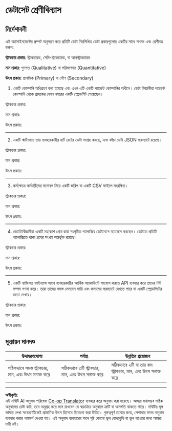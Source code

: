 <!--
CO_OP_TRANSLATOR_METADATA:
{
  "original_hash": "2e5cacb967c1e9dfd07809bfc441a0b4",
  "translation_date": "2025-08-27T09:08:41+00:00",
  "source_file": "1-Introduction/03-defining-data/assignment.md",
  "language_code": "bn"
}
-->
# ডেটাসেট শ্রেণীবিন্যাস

## নির্দেশাবলী

এই অ্যাসাইনমেন্টের প্রম্পট অনুসরণ করে প্রতিটি ডেটা নিম্নলিখিত ডেটা প্রকারগুলোর একটির সাথে সনাক্ত এবং শ্রেণীবদ্ধ করুন:

**স্ট্রাকচার প্রকার**: স্ট্রাকচারড, সেমি-স্ট্রাকচারড, বা আনস্ট্রাকচারড

**মান প্রকার**: গুণগত (Qualitative) বা পরিমাণগত (Quantitative)

**উৎস প্রকার**: প্রাথমিক (Primary) বা গৌণ (Secondary)

1. একটি কোম্পানি অধিগ্রহণ করা হয়েছে এবং এখন এটি একটি প্যারেন্ট কোম্পানির অধীনে। ডেটা বিজ্ঞানীরা প্যারেন্ট কোম্পানি থেকে গ্রাহকের ফোন নম্বরের একটি স্প্রেডশিট পেয়েছেন। 

স্ট্রাকচার প্রকার:

মান প্রকার: 

উৎস প্রকার: 

---

2. একটি স্মার্টওয়াচ তার ব্যবহারকারীর হার্ট রেটের ডেটা সংগ্রহ করছে, এবং কাঁচা ডেটা JSON ফরম্যাটে রয়েছে।

স্ট্রাকচার প্রকার:

মান প্রকার: 

উৎস প্রকার: 

---

3. কর্মক্ষেত্রে কর্মচারীদের মনোবল নিয়ে একটি জরিপ যা একটি CSV ফাইলে সংরক্ষিত। 

স্ট্রাকচার প্রকার:

মান প্রকার: 

উৎস প্রকার: 

---

4. জ্যোতির্বিজ্ঞানীরা একটি মহাকাশ প্রোব দ্বারা সংগৃহীত গ্যালাক্সির ডেটাবেসে অ্যাক্সেস করছেন। ডেটাতে প্রতিটি গ্যালাক্সিতে থাকা গ্রহের সংখ্যা অন্তর্ভুক্ত রয়েছে।

স্ট্রাকচার প্রকার:

মান প্রকার: 

উৎস প্রকার: 

---

5. একটি ব্যক্তিগত ফাইন্যান্স অ্যাপ ব্যবহারকারীর আর্থিক অ্যাকাউন্টে সংযোগ করতে API ব্যবহার করে তাদের নিট সম্পদ গণনা করে। তারা তাদের সমস্ত লেনদেন সারি এবং কলামের ফরম্যাটে দেখতে পারে যা একটি স্প্রেডশিটের মতো দেখায়।

স্ট্রাকচার প্রকার:

মান প্রকার: 

উৎস প্রকার: 

## মূল্যায়ন মানদণ্ড

উদাহরণযোগ্য | পর্যাপ্ত | উন্নতির প্রয়োজন
--- | --- | -- |
সঠিকভাবে সমস্ত স্ট্রাকচার, মান, এবং উৎস সনাক্ত করে | সঠিকভাবে ৩টি স্ট্রাকচার, মান, এবং উৎস সনাক্ত করে | সঠিকভাবে ২টি বা তার কম স্ট্রাকচার, মান, এবং উৎস সনাক্ত করে |

---

**অস্বীকৃতি**:  
এই নথিটি AI অনুবাদ পরিষেবা [Co-op Translator](https://github.com/Azure/co-op-translator) ব্যবহার করে অনুবাদ করা হয়েছে। আমরা যথাসম্ভব সঠিক অনুবাদের চেষ্টা করি, তবে অনুগ্রহ করে মনে রাখবেন যে স্বয়ংক্রিয় অনুবাদে ত্রুটি বা অসঙ্গতি থাকতে পারে। নথিটির মূল ভাষায় লেখা সংস্করণটিকেই প্রামাণিক উৎস হিসেবে বিবেচনা করা উচিত। গুরুত্বপূর্ণ তথ্যের জন্য, পেশাদার মানব অনুবাদ ব্যবহার করার পরামর্শ দেওয়া হয়। এই অনুবাদ ব্যবহারের ফলে সৃষ্ট কোনো ভুল বোঝাবুঝি বা ভুল ব্যাখ্যার জন্য আমরা দায়ী নই।